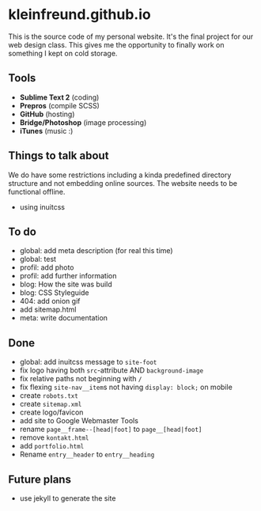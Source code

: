 # kleinfreund.github.io

This is the source code of my personal website. It's the final project for our web design class. This gives me the opportunity to finally work on something I kept on cold storage.

## Tools

* __Sublime Text 2__ (coding)
* __Prepros__ (compile SCSS)
* __GitHub__ (hosting)
* __Bridge/Photoshop__ (image processing)
* __iTunes__ (music :)

## Things to talk about

We do have some restrictions including a kinda predefined directory structure and not embedding online sources. The website needs to be functional offline.

* using inuitcss

## To do

- global: add meta description (for real this time)
- global: test
- profil: add photo
- profil: add further information
- blog: How the site was build
- blog: CSS Styleguide
- 404: add onion gif
- add sitemap.html
- meta: write documentation

## Done

- global: add inuitcss message to `site-foot`
- fix logo having both `src`-attribute AND `background-image`
- fix relative paths not beginning with `/`
- fix flexing `site-nav__item`s not having `display: block;` on mobile
- create `robots.txt`
- create `sitemap.xml`
- create logo/favicon
- add site to Google Webmaster Tools
- rename `page__frame--[head|foot]` to `page__[head|foot]`
- remove `kontakt.html`
- add `portfolio.html`
- Rename `entry__header` to `entry__heading`

## Future plans

- use jekyll to generate the site
